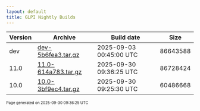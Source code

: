 ```yaml
---
layout: default
title: GLPI Nightly Builds
---
```


Version|Archive|Build date|Size
---|---|---|---
dev|[dev-5b6fea3.tar.gz](dev-5b6fea3.tar.gz)|2025-09-03 00:45:00 UTC|86643588
11.0|[11.0-614a783.tar.gz](11.0-614a783.tar.gz)|2025-09-30 09:36:25 UTC|86728424
10.0|[10.0-3bf9ec4.tar.gz](10.0-3bf9ec4.tar.gz)|2025-09-30 09:25:30 UTC|60486668

<font size="1">Page generated on 2025-09-30 09:36:25 UTC</font>
